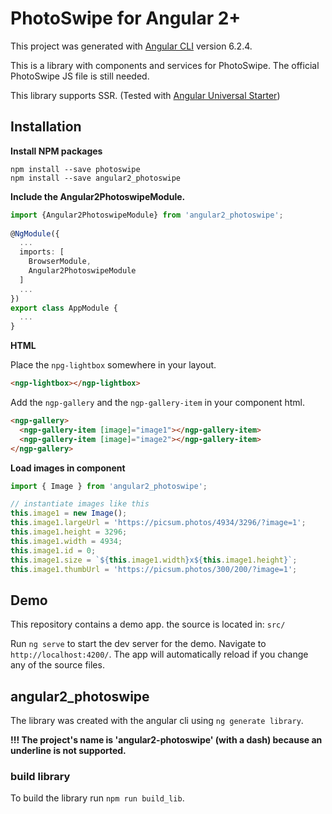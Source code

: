 # PhotoSwipe for Angular 2+

This project was generated with [Angular CLI](https://github.com/angular/angular-cli) 
version 6.2.4.

This is a library with components and services for PhotoSwipe. 
The official PhotoSwipe JS file is still needed.

This library supports SSR. (Tested with [Angular Universal Starter](https://github.com/angular/universal-starter))

## Installation

**Install NPM packages**
```
npm install --save photoswipe
npm install --save angular2_photoswipe
```

**Include the Angular2PhotoswipeModule.**
```typescript
import {Angular2PhotoswipeModule} from 'angular2_photoswipe';
 
@NgModule({
  ...
  imports: [
    BrowserModule,
    Angular2PhotoswipeModule
  ]
  ...
})
export class AppModule {
  ...
}
```

**HTML**

Place the `npg-lightbox` somewhere in your layout.

```html
<ngp-lightbox></ngp-lightbox>
```

Add the `ngp-gallery` and the `ngp-gallery-item` in your component html. 

```html
<ngp-gallery>
  <ngp-gallery-item [image]="image1"></ngp-gallery-item>
  <ngp-gallery-item [image]="image2"></ngp-gallery-item>
</ngp-gallery>
```

**Load images in component**

```typescript
import { Image } from 'angular2_photoswipe';

// instantiate images like this
this.image1 = new Image();
this.image1.largeUrl = 'https://picsum.photos/4934/3296/?image=1';
this.image1.height = 3296;
this.image1.width = 4934;
this.image1.id = 0;
this.image1.size = `${this.image1.width}x${this.image1.height}`;
this.image1.thumbUrl = 'https://picsum.photos/300/200/?image=1'; 
```

## Demo

This repository contains a demo app. the source is located in: `src/`

Run `ng serve` to start the dev server for the demo. 
Navigate to `http://localhost:4200/`. 
The app will automatically reload if you change any of the source files.

## angular2_photoswipe

The library was created with the angular cli using `ng generate library`.

**!!! The project's name is 'angular2-photoswipe' (with a dash) because an underline
is not supported.**

### build library

To build the library run `npm run build_lib`.